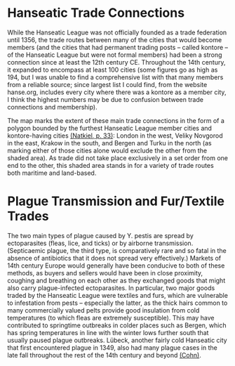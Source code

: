 

# Hanseatic Trade Connections

While the Hanseatic League was not officially founded as a trade federation until 1356, the trade routes between many of the cities that would become members (and the cities that had permanent trading posts – called kontore – of the Hanseatic League but were not formal members) had been a strong connection since at least the 12th century CE. Throughout the 14th century, it expanded to encompass at least 100 cities (some figures go as high as 194, but I was unable to find a comprehensive list with that many members from a reliable source; since largest list I could find, from the website hanse.org, includes every city where there was a kontore as a member city, I think the highest numbers may be due to confusion between trade connections and membership).

The map marks the extent of these main trade connections in the form of a polygon bounded by the furthest Hanseatic League member cities and kontore-having cities [(Natkiel, p. 33)](https://archive.org/details/atlasofmaritimeh0000natk/page/33/mode/2up): London in the west, Veliky Novgorod in the east, Krakow in the south, and Bergen and Turku in the north (as marking either of those cities alone would exclude the other from the shaded area). As trade did not take place exclusively in a set order from one end to the other, this shaded area stands in for a variety of trade routes both maritime and land-based.


# Plague Transmission and Fur/Textile Trades

The two main types of plague caused by Y. pestis are spread by ectoparasites (fleas, lice, and ticks) or by airborne transmission. (Septicaemic plague, the third type, is comparatively rare and so fatal in the absence of antibiotics that it does not spread very effectively.) Markets of 14th century Europe would generally have been conducive to both of these methods, as buyers and sellers would have been in close proximity, coughing and breathing on each other as they exchanged goods that might also carry plague-infected ectoparasites. In particular, two major goods traded by the Hanseatic League were textiles and furs, which are vulnerable to infestation from pests – especially the latter, as the thick hairs common to many commercially valued pelts provide good insulation from cold temperatures (to which fleas are extremely susceptible). This may have contributed to springtime outbreaks in colder places such as Bergen, which has spring temperatures in line with the winter lows further south that usually paused plague outbreaks. Lübeck, another fairly cold Hanseatic city that first encountered plague in 1349, also had many plague cases in the late fall throughout the rest of the 14th century and beyond [(Cohn)](https://www.ncbi.nlm.nih.gov/pmc/articles/PMC2630035/).